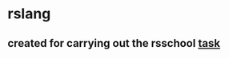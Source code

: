 # rslang
## created for carrying out the rsschool [task](https://github.com/rolling-scopes-school/tasks/blob/master/tasks/stage-2/rs-lang/rslang.md)
